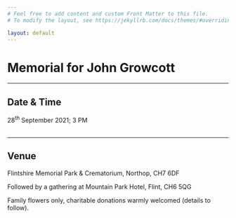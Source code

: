 ```yaml
---
# Feel free to add content and custom Front Matter to this file.
# To modify the layout, see https://jekyllrb.com/docs/themes/#overriding-theme-defaults

layout: default
---
```


# Memorial for John Growcott

<hr />

## Date & Time

28<sup>th</sup> September 2021; 3 PM
<br /> <br />

<hr />

## Venue

Flintshire Memorial Park & Crematorium, Northop, CH7 6DF

Followed by a gathering at Mountain Park Hotel, Flint, CH6 5QG

Family flowers only, charitable donations warmly welcomed (details to follow).

